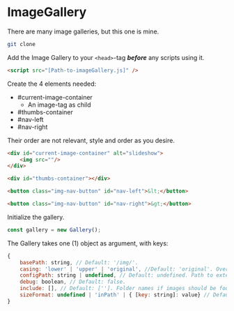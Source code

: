 # ImageGallery
There are many image galleries, but this one is mine.


```bash
git clone
```  

Add the Image Gallery to your `<head>`-tag **_before_** any scripts using it.
```HTML
<script src="[Path-to-imageGallery.js]" />
```

Create the 4 elements needed:
 - #current-image-container
    - An image-tag as child
 - #thumbs-container
 - #nav-left
 - #nav-right

 Their order are not relevant, style and order as you desire.
```html
<div id="current-image-container" alt="slideshow">
    <img src=""/>
</div>

<div id="thumbs-container"></div>

<button class="img-nav-button" id="nav-left">&lt;</button>

<button class="img-nav-button" id="nav-right">&gt;</button>

```

Initialize the gallery.
```js
const gallery = new Gallery();
```

The Gallery takes one (1) object as argument, with keys:
```js
{
    basePath: string, // Default: '/img/'.
    casing: 'lower' | 'upper' | 'original', //Default: 'original'. Overrides image names of json-files.
    configPath: string | undefined, // Default: undefined. Path to external config, which overrides local settings.
    debug: boolean, // Default: false.
    include: [], // Default: ['']. Folder names if images should be found in subdirectories.
    sizeFormat: undefined | 'inPath' | { [key: string]: value} // Default: undefined. The options are: 'inPath', meaning the images of different sizes can be found at '${basePath}/${size}/${folder}'. 'key: value', being params appended to the url, or no definition, indicating that all images are of static size. Width & height are treated as special keywords, which are considered the format of the key-part of the query. E.g. "width": "w".
}
```


